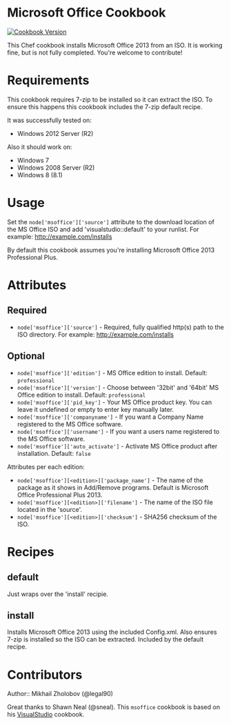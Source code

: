 # Microsoft Office Cookbook
[![Cookbook Version](https://img.shields.io/cookbook/v/msoffice.svg)](https://community.opscode.com/cookbooks/msoffice)

This Chef cookbook installs Microsoft Office 2013 from an ISO.
It is working fine, but is not fully completed. You're welcome to contribute!

# Requirements

This cookbook requires 7-zip to be installed so it can extract the ISO. To ensure this happens this cookbook includes the 7-zip default recipe.

It was successfully tested on:
- Windows 2012 Server (R2)

Also it should work on:
- Windows 7
- Windows 2008 Server (R2)
- Windows 8 (8.1)


# Usage

Set the `node['msoffice']['source']` attribute to the download location of the MS Office ISO and add 'visualstudio::default' to your runlist. For example: http://example.com/installs

By default this cookbook assumes you're installing Microsoft Office 2013 Professional Plus.

# Attributes

## Required
* `node['msoffice']['source']` - Required, fully qualified http(s) path to the ISO directory. For example: http://example.com/installs

## Optional
* `node['msoffice']['edition']` - MS Office edition to install. Default: `professional`
* `node['msoffice']['version']` - Choose between '32bit' and '64bit'  MS Office edition to install. Default: `professional`
* `node['msoffice']['pid_key']` - Your MS Office product key. You can leave it undefined or empty to enter key manually later.
* `node['msoffice']['companyname']` - If you want a Company Name registered to the MS Office software.
* `node['msoffice']['username']` - If you want a users name registered to the MS Office software.
* `node['msoffice']['auto_activate']` - Activate MS Office product after installation. Default: `false`

Attributes per each edition:
* `node['msoffice'][<edition>]['package_name']` - The name of the package as it shows in Add/Remove programs. Default is Microsoft Office Professional Plus 2013.
* `node['msoffice'][<edition>]['filename']` - The name of the ISO file located in the 'source'.
* `node['msoffice'][<edition>]['checksum']` - SHA256 checksum of the ISO.


# Recipes

## default
Just wraps over the 'install' recipie.

## install
Installs Microsoft Office 2013 using the included Config.xml. Also ensures 7-zip is installed so the ISO can be extracted. Included by the default recipe.

# Contributors
Author:: Mikhail Zholobov (@legal90)

Great thanks to Shawn Neal (@sneal). This `msoffice` cookbook is based on his [VisualStudio](https://github.com/daptiv/visualstudio) cookbook.
